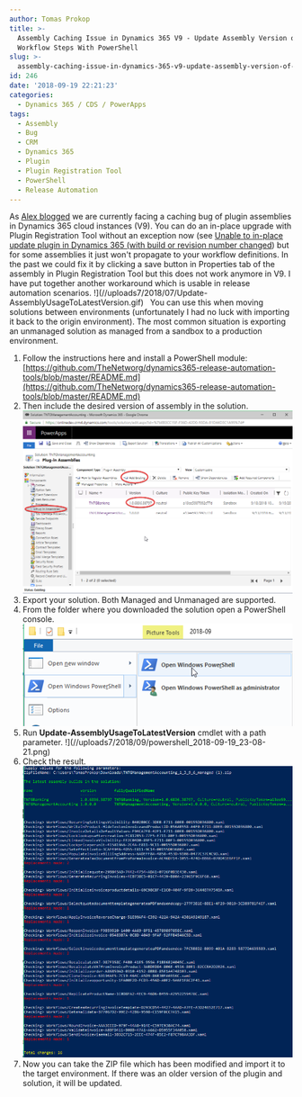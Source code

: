 ```yaml
---
author: Tomas Prokop
title: >-
  Assembly Caching Issue in Dynamics 365 V9 - Update Assembly Version of Custom
  Workflow Steps With PowerShell
slug: >-
  assembly-caching-issue-in-dynamics-365-v9-update-assembly-version-of-custom-workflow-steps-with-powershell
id: 246
date: '2018-09-19 22:21:23'
categories:
  - Dynamics 365 / CDS / PowerApps
tags:
  - Assembly
  - Bug
  - CRM
  - Dynamics 365
  - Plugin
  - Plugin Registration Tool
  - PowerShell
  - Release Automation
---
```


As [Alex blogged](http://www.itaintboring.com/dynamics-crm/sometimes-you-may-have-to-re-build-the-whole-thing/) we are currently facing a caching bug of plugin assemblies in Dynamics 365 cloud instances (V9). You can do an in-place upgrade with Plugin Registration Tool without an exception now (see [Unable to in-place update plugin in Dynamics 365 (with build or revision number changed](//2018/07/10/unable-to-in-place-update-plugin-in-dynamics-365-with-build-or-revision-number-changed/)) but for some assemblies it just won't propagate to your workflow definitions. In the past we could fix it by clicking a save button in Properties tab of the assembly in Plugin Registration Tool but this does not work anymore in V9. I have put together another workaround which is usable in release automation scenarios. !](//uploads7/2018/07/Update-AssemblyUsageToLatestVersion.gif)    You can use this when moving solutions between environments (unfortunately I had no luck with importing it back to the origin environment). The most common situation is exporting an unmanaged solution as managed from a sandbox to a production environment.

1.  Follow the instructions here and install a PowerShell module: [https://github.com/TheNetworg/dynamics365-release-automation-tools/blob/master/README.md](https://github.com/TheNetworg/dynamics365-release-automation-tools/blob/master/README.md)
2.  Then include the desired version of assembly in the solution. ![](/uploads/2018/09/chrome_2018-09-19_22-50-35.png)
3.  Export your solution. Both Managed and Unmanaged are supported.
4.  From the folder where you downloaded the solution open a PowerShell console. ![](/uploads/2018/09/2018-09-19_23-06-41.png)
5.  Run **Update-AssemblyUsageToLatestVersion** cmdlet with a path parameter. !](//uploads7/2018/09/powershell_2018-09-19_23-08-21.png)
6.  Check the result. ![](/uploads/2018/09/powershell_2018-09-19_23-10-16.png)
7.  Now you can take the ZIP file which has been modified and import it to the target environment. If there was an older version of the plugin and solution, it will be updated.